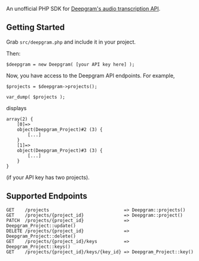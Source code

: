 An unofficial PHP SDK for [Deepgram's audio transcription API](https://developers.deepgram.com/api-reference/).

Getting Started
---------------
Grab `src/deepgram.php` and include it in your project.

Then:

```
$deepgram = new Deepgram( [your API key here] );
```

Now, you have access to the Deepgram API endpoints. For example,

```
$projects = $deepgram->projects();

var_dump( $projects );
```

displays

```
array(2) {
	[0]=>
	object(Deepgram_Project)#2 (3) {
		[...]
	}
	[1]=>
	object(Deepgram_Project)#3 (3) {
		[...]
	}
}
```

(if your API key has two projects).

Supported Endpoints
-------------------

```
GET    /projects                            => Deepgram::projects()
GET    /projects/{project_id}               => Deepgram::project()
PATCH  /projects/{project_id}               => Deepgram_Project::update()
DELETE /projects/{project_id}               => Deepgram_Project::delete()
GET    /projects/{project_id}/keys          => Deepgram_Project::keys()
GET    /projects/{project_id}/keys/{key_id} => Deepgram_Project::key()
```